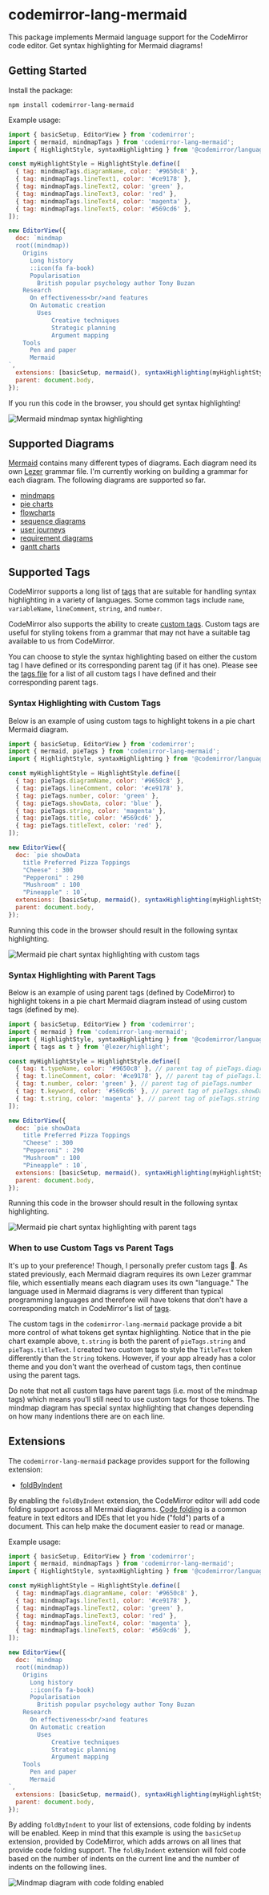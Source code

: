 # codemirror-lang-mermaid

This package implements Mermaid language support for the CodeMirror code editor. Get syntax highlighting for Mermaid diagrams!

## Getting Started

Install the package:
```
npm install codemirror-lang-mermaid
```

Example usage:
```js
import { basicSetup, EditorView } from 'codemirror';
import { mermaid, mindmapTags } from 'codemirror-lang-mermaid';
import { HighlightStyle, syntaxHighlighting } from '@codemirror/language';

const myHighlightStyle = HighlightStyle.define([
  { tag: mindmapTags.diagramName, color: '#9650c8' },
  { tag: mindmapTags.lineText1, color: '#ce9178' },
  { tag: mindmapTags.lineText2, color: 'green' },
  { tag: mindmapTags.lineText3, color: 'red' },
  { tag: mindmapTags.lineText4, color: 'magenta' },
  { tag: mindmapTags.lineText5, color: '#569cd6' },
]);

new EditorView({
  doc: `mindmap
  root((mindmap))
    Origins
      Long history
      ::icon(fa fa-book)
      Popularisation
        British popular psychology author Tony Buzan
    Research
      On effectiveness<br/>and features
      On Automatic creation
        Uses
            Creative techniques
            Strategic planning
            Argument mapping
    Tools
      Pen and paper
      Mermaid
`,
  extensions: [basicSetup, mermaid(), syntaxHighlighting(myHighlightStyle)],
  parent: document.body,
});
```

If you run this code in the browser, you should get syntax highlighting!

![Mermaid mindmap syntax highlighting](https://raw.githubusercontent.com/inspirnathan/codemirror-lang-mermaid/main/.github/mindmap-syntax-highlighting.png)

## Supported Diagrams
[Mermaid](https://mermaid.js.org/intro/) contains many different types of diagrams. Each diagram need its own [Lezer](https://lezer.codemirror.net/) grammar file. I'm currently working on building a grammar for each diagram. The following diagrams are supported so far.

- [mindmaps](https://mermaid.js.org/syntax/mindmap.html)
- [pie charts](https://mermaid.js.org/syntax/pie.html)
- [flowcharts](https://mermaid.js.org/syntax/flowchart.html)
- [sequence diagrams](https://mermaid.js.org/syntax/sequenceDiagram.html)
- [user journeys](https://mermaid.js.org/syntax/userJourney.html)
- [requirement diagrams](https://mermaid.js.org/syntax/requirementDiagram.html)
- [gantt charts](https://mermaid.js.org/syntax/gantt.html)

## Supported Tags
CodeMirror supports a long list of [tags](https://lezer.codemirror.net/docs/ref/#highlight.tags) that are suitable for handling syntax highlighting in a variety of languages. Some common tags include `name`, `variableName`, `lineComment`, `string`, and `number`.

CodeMirror also supports the ability to create [custom tags](https://lezer.codemirror.net/docs/ref/#highlight.Tag). Custom tags are useful for styling tokens from a grammar that may not have a suitable tag available to us from CodeMirror.

You can choose to style the syntax highlighting based on either the custom tag I have defined or its corresponding parent tag (if it has one). Please see the [tags file](https://github.com/inspirnathan/codemirror-lang-mermaid/blob/main/src/tags/index.ts) for a list of all custom tags I have defined and their corresponding parent tags.

### Syntax Highlighting with Custom Tags
Below is an example of using custom tags to highlight tokens in a pie chart Mermaid diagram.

```js
import { basicSetup, EditorView } from 'codemirror';
import { mermaid, pieTags } from 'codemirror-lang-mermaid';
import { HighlightStyle, syntaxHighlighting } from '@codemirror/language';

const myHighlightStyle = HighlightStyle.define([
  { tag: pieTags.diagramName, color: '#9650c8' },
  { tag: pieTags.lineComment, color: '#ce9178' },
  { tag: pieTags.number, color: 'green' },
  { tag: pieTags.showData, color: 'blue' },
  { tag: pieTags.string, color: 'magenta' },
  { tag: pieTags.title, color: '#569cd6' },
  { tag: pieTags.titleText, color: 'red' },
]);

new EditorView({
  doc: `pie showData
    title Preferred Pizza Toppings
    "Cheese" : 300
    "Pepperoni" : 290
    "Mushroom" : 100
    "Pineapple" : 10`,
  extensions: [basicSetup, mermaid(), syntaxHighlighting(myHighlightStyle)],
  parent: document.body,
});
```

Running this code in the browser should result in the following syntax highlighting.

![Mermaid pie chart syntax highlighting with custom tags](https://raw.githubusercontent.com/inspirnathan/codemirror-lang-mermaid/main/.github/pie-chart-syntax-highlighting-custom-tags.png)

### Syntax Highlighting with Parent Tags
Below is an example of using parent tags (defined by CodeMirror) to highlight tokens in a pie chart Mermaid diagram instead of using custom tags (defined by me).

```js
import { basicSetup, EditorView } from 'codemirror';
import { mermaid } from 'codemirror-lang-mermaid';
import { HighlightStyle, syntaxHighlighting } from '@codemirror/language';
import { tags as t } from '@lezer/highlight';

const myHighlightStyle = HighlightStyle.define([
  { tag: t.typeName, color: '#9650c8' }, // parent tag of pieTags.diagramName
  { tag: t.lineComment, color: '#ce9178' }, // parent tag of pieTags.lineComment
  { tag: t.number, color: 'green' }, // parent tag of pieTags.number
  { tag: t.keyword, color: '#569cd6' }, // parent tag of pieTags.showData and pieTags.title
  { tag: t.string, color: 'magenta' }, // parent tag of pieTags.string and pieTags.titleText
]);

new EditorView({
  doc: `pie showData
    title Preferred Pizza Toppings
    "Cheese" : 300
    "Pepperoni" : 290
    "Mushroom" : 100
    "Pineapple" : 10`,
  extensions: [basicSetup, mermaid(), syntaxHighlighting(myHighlightStyle)],
  parent: document.body,
});
```

Running this code in the browser should result in the following syntax highlighting.

![Mermaid pie chart syntax highlighting with parent tags](https://raw.githubusercontent.com/inspirnathan/codemirror-lang-mermaid/main/.github/pie-chart-syntax-highlighting-parent-tags.png)

### When to use Custom Tags vs Parent Tags
It's up to your preference! Though, I personally prefer custom tags 🙂. As stated previously, each Mermaid diagram requires its own Lezer grammar file, which essentially means each diagram uses its own "language." The language used in Mermaid diagrams is very different than typical programming languages and therefore will have tokens that don't have a corresponding match in CodeMirror's list of [tags](https://lezer.codemirror.net/docs/ref/#highlight.tags).

The custom tags in the `codemirror-lang-mermaid` package provide a bit more control of what tokens get syntax highlighting. Notice that in the pie chart example above, `t.string` is both the parent of `pieTags.string` and `pieTags.titleText`. I created two custom tags to style the `TitleText` token differently than the `String` tokens. However, if your app already has a color theme and you don't want the overhead of custom tags, then continue using the parent tags.

Do note that not all custom tags have parent tags (i.e. most of the mindmap tags) which means you'll still need to use custom tags for those tokens. The mindmap diagram has special syntax highlighting that changes depending on how many indentions there are on each line.

## Extensions
The `codemirror-lang-mermaid` package provides support for the following extension:

- [foldByIndent](https://github.com/inspirnathan/codemirror-lang-mermaid/blob/main/src/extensions/index.ts)

By enabling the `foldByIndent` extension, the CodeMirror editor will add code folding support across all Mermaid diagrams. [Code folding](https://en.wikipedia.org/wiki/Code_folding) is a common feature in text editors and IDEs that let you hide ("fold") parts of a document. This can help make the document easier to read or manage. 

Example usage:
```js
import { basicSetup, EditorView } from 'codemirror';
import { mermaid, mindmapTags } from 'codemirror-lang-mermaid';
import { HighlightStyle, syntaxHighlighting } from '@codemirror/language';

const myHighlightStyle = HighlightStyle.define([
  { tag: mindmapTags.diagramName, color: '#9650c8' },
  { tag: mindmapTags.lineText1, color: '#ce9178' },
  { tag: mindmapTags.lineText2, color: 'green' },
  { tag: mindmapTags.lineText3, color: 'red' },
  { tag: mindmapTags.lineText4, color: 'magenta' },
  { tag: mindmapTags.lineText5, color: '#569cd6' },
]);

new EditorView({
  doc: `mindmap
  root((mindmap))
    Origins
      Long history
      ::icon(fa fa-book)
      Popularisation
        British popular psychology author Tony Buzan
    Research
      On effectiveness<br/>and features
      On Automatic creation
        Uses
            Creative techniques
            Strategic planning
            Argument mapping
    Tools
      Pen and paper
      Mermaid
`,
  extensions: [basicSetup, mermaid(), syntaxHighlighting(myHighlightStyle), foldByIndent()],
  parent: document.body,
});
```

By adding `foldByIndent` to your list of extensions, code folding by indents will be enabled. Keep in mind that this example is using the `basicSetup` extension, provided by CodeMirror, which adds arrows on all lines that provide code folding support. The `foldByIndent` extension will fold code based on the number of indents on the current line and the number of indents on the following lines.

![Mindmap diagram with code folding enabled](https://raw.githubusercontent.com/inspirnathan/codemirror-lang-mermaid/main/.github/mindmap-code-folding.gif)
